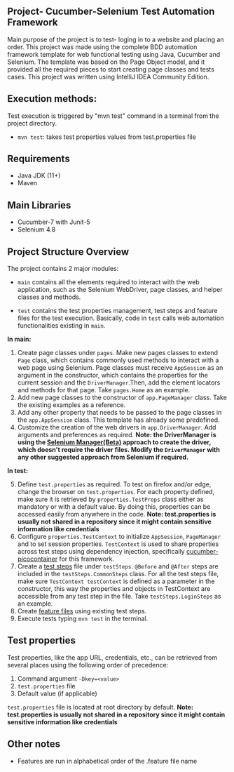 ## Project- Cucumber-Selenium Test Automation Framework

Main purpose of the project is to test- loging in to a website and placing an order.
This project was made using the complete BDD automation framework template for web functional testing using Java, Cucumber and Selenium.
The template was based on the Page Object model, and it provided all the required pieces to start creating page classes and tests cases.
This project was written using IntelliJ IDEA Community Edition.


## Execution methods:
Test execution is triggered by "mvn test" command in a terminal from the project directory. 
  - `mvn test`: takes test properties values from test.properties file

## Requirements
- Java JDK (11+)
- Maven

## Main Libraries
- Cucumber-7 with Junit-5
- Selenium 4.8

## Project Structure Overview
The project contains 2 major modules: 

- `main` contains all the elements required to interact with the web application, such as the Selenium WebDriver, page classes,
and helper classes and methods. 

- `test` contains the test properties management, test steps and feature files for the test execution. Basically, code 
in `test` calls web automation functionalities existing in `main`.






**In main:**

1. Create page classes under `pages`. Make new pages classes to extend `Page` class, which contains commonly used methods 
to interact with a web page using Selenium. Page classes must receive `AppSession` as an argument in the constructor, which 
contains the properties for the current session and the `DriverManager`.Then, add the element locators and methods 
for that page. Take `pages.Home` as an example. 
2. Add new page classes to the constructor of `app.PageManager` class. Take the existing examples as a reference.
3. Add any other property that needs to be passed to the page classes in the `app.AppSession` class. This template 
has already some predefined. 
4. Customize the creation of the web drivers in `app.DriverManager`. Add arguments and preferences as required. 
**Note: the DriverManager is using the [Selenium Manager(Beta)](https://www.selenium.dev/documentation/webdriver/getting_started/install_drivers/#1-selenium-manager-beta) approach to create the driver, which doesn't require the
driver files. Modify the `DriverManager` with any other suggested approach from Selenium if required.**

**In test:**

5. Define `test.properties` as required. To test on firefox and/or edge, change the browser on `test.properties`. For each property defined, make sure it is retrieved by `properties.TestProps` class either as mandatory or with a default value. By doing this, properties can be accessed easily from anywhere in the code.
**Note: test.properties is usually not shared in a repository since it might contain sensitive information like credentials**
6. Configure `properties.TestContext` to initialize `AppSession`, `PageManager` and to set session properties. `TestContext` is 
used to share properties across test steps using dependency injection, specifically [cucumber-picocontainer](https://cucumber.io/docs/cucumber/state/?lang=java#picocontainer) for this 
framework. 
7. Create a [test steps](https://cucumber.io/docs/cucumber/step-definitions/?lang=java) file under `testSteps`. 
`@Before` and `@After` steps are included in the `testSteps.CommonSteps` class. For all the test steps file, make sure 
`TestContext testContext` is defined as a parameter in the constructor, this way the properties and objects in TestContext 
are accessible from any test step in the file. Take `testSteps.LoginSteps` as an example.
8. Create [feature files](https://cucumber.io/docs/gherkin/reference/#steps) using existing test steps.
9. Execute tests typing `mvn test` in the terminal.

## Test properties
Test properties, like the app URL, credentials, etc., can be retrieved from several places using the following order of precedence:
1. Command argument `-Dkey=<value>`
2. `test.properties` file
3. Default value (if applicable)

`test.properties` file is located at root directory by default. **Note: test.properties is usually not shared in a 
repository since it might contain sensitive information like credentials**



## Other notes
- Features are run in alphabetical order of the .feature file name
